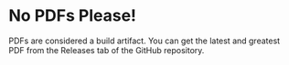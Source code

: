 # No PDFs Please!

PDFs are considered a build artifact.  You can get the latest and
greatest PDF from the Releases tab of the GitHub repository.
